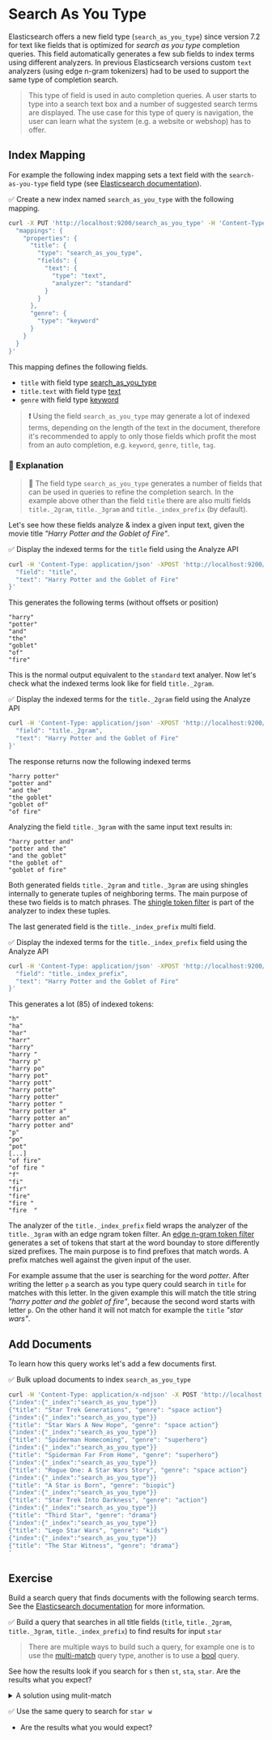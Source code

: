 # Search As You Type

Elasticsearch offers a new field type (`search_as_you_type`) since version 7.2 for text like fields that is optimized for *search as you type* completion queries. This field automatically generates a few sub fields to index terms using different analyzers. In previous Elasticsearch versions custom `text` analyzers (using edge n-gram tokenizers) had to be used to support the same type of completion search.

> This type of field is used in auto completion queries. A user starts to type into a search text box and a number of suggested search terms are displayed. The use case for this type of query is navigation, the user can learn what the system (e.g. a website or webshop) has to offer.


## Index Mapping

For example the following index mapping sets a text field with the `search-as-you-type` field type (see [Elasticsearch documentation](https://www.elastic.co/guide/en/elasticsearch/reference/current/search-as-you-type.html)).

✅ Create a new index named `search_as_you_type` with the following mapping.

```bash
curl -X PUT 'http://localhost:9200/search_as_you_type' -H 'Content-Type: application/json' -d '{
  "mappings": {
    "properties": {
      "title": {
        "type": "search_as_you_type",
        "fields": {
          "text": {
            "type": "text",
            "analyzer": "standard"
          }
        }
      },
      "genre": {
        "type": "keyword"
      }
    }
  }
}'
```

This mapping defines the following fields.

* `title` with field type [search_as_you_type](https://www.elastic.co/guide/en/elasticsearch/reference/current/search-as-you-type.html)
* `title.text` with field type [text](https://www.elastic.co/guide/en/elasticsearch/reference/current/text.html)
* `genre` with field type [keyword](https://www.elastic.co/guide/en/elasticsearch/reference/current/keyword.html)

> **❗️** Using the field `search_as_you_type` may generate a lot of indexed terms, depending on the length of the text in the document, therefore it's recommended to apply to only those fields which profit the most from an auto completion, e.g. `keyword`, `genre`, `title`, `tag`.


### 🔎 Explanation

> **🔎** The field type `search_as_you_type` generates a number of fields that can be used in queries to refine the completion search. In the example above other than the field `title` there are also multi fields `title._2gram`, `title._3gram` and `title._index_prefix` (by default).

Let's see how these fields analyze & index a given input text, given the movie title *"Harry Potter and the Goblet of Fire"*.

✅ Display the indexed terms for the `title` field using the Analyze API

```bash
curl -H 'Content-Type: application/json' -XPOST 'http://localhost:9200/search_as_you_type/_analyze?pretty' -d '{
  "field": "title",
  "text": "Harry Potter and the Goblet of Fire"
}'
```

This generates the following terms (without offsets or position)

```
"harry"
"potter"
"and"
"the"
"goblet"
"of"
"fire"
```

This is the normal output equivalent to the `standard` text analyer. Now let's check what the indexed terms look like for field `title._2gram`.

✅ Display the indexed terms for the `title._2gram` field using the Analyze API

```bash
curl -H 'Content-Type: application/json' -XPOST 'http://localhost:9200/search_as_you_type/_analyze?pretty' -d '{
  "field": "title._2gram",
  "text": "Harry Potter and the Goblet of Fire"
}'
```

The response returns now the following indexed terms

```
"harry potter"
"potter and"
"and the"
"the goblet"
"goblet of"
"of fire"
```

Analyzing the field `title._3gram` with the same input text results in:

```
"harry potter and"
"potter and the"
"and the goblet"
"the goblet of"
"goblet of fire"
```

Both generated fields `title._2gram` and `title._3gram` are using shingles internally to generate tuples of neighboring terms. The main purpose of these two fields is to match phrases. The [shingle token filter](https://www.elastic.co/guide/en/elasticsearch/reference/current/analysis-shingle-tokenfilter.html) is part of the analyzer to index these tuples.

The last generated field is the `title._index_prefix` multi field.

✅ Display the indexed terms for the `title._index_prefix` field using the Analyze API

```bash
curl -H 'Content-Type: application/json' -XPOST 'http://localhost:9200/search_as_you_type/_analyze?pretty' -d '{
  "field": "title._index_prefix",
  "text": "Harry Potter and the Goblet of Fire"
}'
```

This generates a lot (85) of indexed tokens:

```
"h"
"ha"
"har"
"harr"
"harry"
"harry "
"harry p"
"harry po"
"harry pot"
"harry pott"
"harry potte"
"harry potter"
"harry potter "
"harry potter a"
"harry potter an"
"harry potter and"
"p"
"po"
"pot"
[...]
"of fire"
"of fire "
"f"
"fi"
"fir"
"fire"
"fire "
"fire  "
```

The analyzer of the `title._index_prefix` field wraps the analyzer of the `title._3gram` with an edge ngram token filter. An [edge n-gram token filter](https://www.elastic.co/guide/en/elasticsearch/reference/current/analysis-edgengram-tokenfilter.html) generates a set of tokens that start at the word bounday to store differently sized prefixes. The main purpose is to find prefixes that match words. A prefix matches well against the given input of the user.

For example assume that the user is searching for the word *potter*. After writing the letter `p` a search as you type query could search in `title` for matches with this letter. In the given example this will match the title string *"harry potter and the goblet of fire"*, because the second word starts with letter `p`. On the other hand it will not match for example the `title` *"star wars"*.


## Add Documents

To learn how this query works let's add a few documents first.

✅ Bulk upload documents to index `search_as_you_type`

```bash
curl -H 'Content-Type: application/x-ndjson' -X POST 'http://localhost:9200/search_as_you_type/_bulk' -d '
{"index":{"_index":"search_as_you_type"}}
{"title": "Star Trek Generations", "genre": "space action"}
{"index":{"_index":"search_as_you_type"}}
{"title": "Star Wars A New Hope", "genre": "space action"}
{"index":{"_index":"search_as_you_type"}}
{"title": "Spiderman Homecoming", "genre": "superhero"}
{"index":{"_index":"search_as_you_type"}}
{"title": "Spiderman Far From Home", "genre": "superhero"}
{"index":{"_index":"search_as_you_type"}}
{"title": "Rogue One: A Star Wars Story", "genre": "space action"}
{"index":{"_index":"search_as_you_type"}}
{"title": "A Star is Born", "genre": "biopic"}
{"index":{"_index":"search_as_you_type"}}
{"title": "Star Trek Into Darkness", "genre": "action"}
{"index":{"_index":"search_as_you_type"}}
{"title": "Third Star", "genre": "drama"}
{"index":{"_index":"search_as_you_type"}}
{"title": "Lego Star Wars", "genre": "kids"}
{"index":{"_index":"search_as_you_type"}}
{"title": "The Star Witness", "genre": "drama"}
'
```


## Exercise

Build a search query that finds documents with the following search terms. See the [Elasticsearch documentation](https://www.elastic.co/guide/en/elasticsearch/reference/current/search-as-you-type.html) for more information.

✅ Build a query that searches in all title fields (`title`, `title._2gram`, `title._3gram`, `title._index_prefix`) to find results for input `star`

> There are multiple ways to build such a query, for example one is to use the [multi-match](./../queries/multi_match.md) query type, another is to use a [bool](./../queries/bool.md) query.

See how the results look if you search for `s` then `st`, `sta`, `star`. Are the results what you expect?

<details>
<summary>A solution using mulit-match</summary>

The following query uses the `multi-match` query type to search in all these fields.

```bash
curl -X POST 'http://localhost:9200/search_as_you_type/_search?pretty' -H 'Content-Type: application/json' -d '{
  "query": {
    "multi_match": {
      "query": "s",
      "type": "bool_prefix",
      "fields": [
        "title",
        "title._2gram",
        "title._3gram",
        "title._index_prefix"
      ]
    }
  }
}'
```
</details>

✅ Use the same query to search for `star w`

* Are the results what you would expect?
